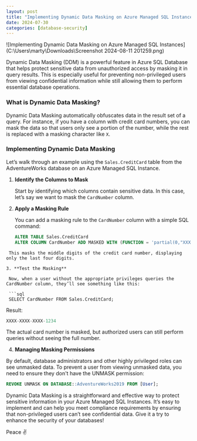 ```yaml
---
layout: post
title: "Implementing Dynamic Data Masking on Azure Managed SQL Instances"
date: 2024-07-30
categories: [database-security]
---
```


![Implementing Dynamic Data Masking on Azure Managed SQL Instances](C:\Users\marty\Downloads\Screenshot 2024-08-11 201259.png)

Dynamic Data Masking (DDM) is a powerful feature in Azure SQL Database that helps protect sensitive data from unauthorized access by masking it in query results. This is especially useful for preventing non-privileged users from viewing confidential information while still allowing them to perform essential database operations.

### What is Dynamic Data Masking?

Dynamic Data Masking automatically obfuscates data in the result set of a query. For instance, if you have a column with credit card numbers, you can mask the data so that users only see a portion of the number, while the rest is replaced with a masking character like `X`.

### Implementing Dynamic Data Masking

Let’s walk through an example using the `Sales.CreditCard` table from the AdventureWorks database on an Azure Managed SQL Instance.

1. **Identify the Columns to Mask**

   Start by identifying which columns contain sensitive data. In this case, let’s say we want to mask the `CardNumber` column.

2. **Apply a Masking Rule**

   You can add a masking rule to the `CardNumber` column with a simple SQL command:

   ```sql
   ALTER TABLE Sales.CreditCard
   ALTER COLUMN CardNumber ADD MASKED WITH (FUNCTION = 'partial(0,"XXXX-XXXX-XXXX-",4)');
  ```
   This masks the middle digits of the credit card number, displaying only the last four digits.

3. **Test the Masking**

   Now, when a user without the appropriate privileges queries the CardNumber column, they’ll see something like this:

   ```sql
   SELECT CardNumber FROM Sales.CreditCard;
   ```

   Result:

   ```sql
   XXXX-XXXX-XXXX-1234
   ```

   The actual card number is masked, but authorized users can still perform queries without seeing the full number.

 4. **Managing Masking Permissions**

   By default, database administrators and other highly privileged roles can see unmasked data. To prevent a user from viewing unmasked data, you need to ensure they don't have the UNMASK permission:

   ```sql
   REVOKE UNMASK ON DATABASE::AdventureWorks2019 FROM [User];
   ```

   Dynamic Data Masking is a straightforward and effective way to protect sensitive information in your Azure Managed SQL Instances. It’s easy to implement and can help you meet compliance requirements by ensuring that non-privileged users can’t see confidential data. Give it a try to enhance the security of your databases!

Peace ✌️
